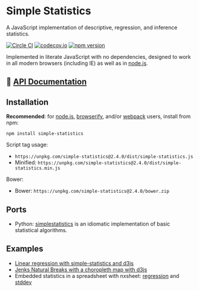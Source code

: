 # Simple Statistics

A JavaScript implementation of descriptive, regression, and inference statistics.

[![Circle CI](https://circleci.com/gh/simple-statistics/simple-statistics/tree/master.svg?style=svg)](https://circleci.com/gh/simple-statistics/simple-statistics/tree/master)
[![codecov.io](https://codecov.io/github/simple-statistics/simple-statistics/coverage.svg?branch=master)](https://codecov.io/github/simple-statistics/simple-statistics?branch=master)
[![npm version](https://badge.fury.io/js/simple-statistics.svg)](http://badge.fury.io/js/simple-statistics)

Implemented in literate JavaScript with no dependencies, designed to work
in all modern browsers (including IE) as well as in [node.js](https://nodejs.org/).

## :green_book: [API Documentation](http://simplestatistics.org/docs/)

## Installation

**Recommended**: for [node.js](https://nodejs.org/), [browserify](http://browserify.org/),
and/or [webpack](http://webpack.github.io/) users, install from npm:

    npm install simple-statistics

Script tag usage:

* `https://unpkg.com/simple-statistics@2.4.0/dist/simple-statistics.js`
* Minified: `https://unpkg.com/simple-statistics@2.4.0/dist/simple-statistics.min.js`

Bower:

* Bower: `https://unpkg.com/simple-statistics@2.4.0/bower.zip`

## Ports

* Python: [simplestatistics](https://github.com/sheriferson/simplestatistics) is an idiomatic implementation of basic statistical algorithms.

## Examples

* [Linear regression with simple-statistics and d3js](http://bl.ocks.org/3931800)
* [Jenks Natural Breaks with a choropleth map with d3js](http://bl.ocks.org/tmcw/4969184)
* Embedded statistics in a spreadsheet with nxsheet: [regression](https://nxsheet.com/sheets/56d0a87264e47ee60a95f652) and [stddev](https://nxsheet.com/sheets/56d55ca7743aea68490764ba)
